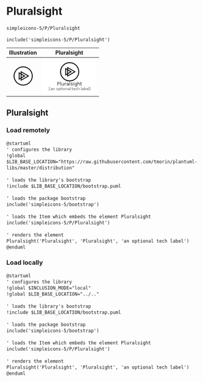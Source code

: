 # Pluralsight


```text
simpleicons-5/P/Pluralsight
```

```text
include('simpleicons-5/P/Pluralsight')
```



| Illustration | Pluralsight |
| :---: | :---: |
| ![illustration for Illustration](../../simpleicons-5/P/Pluralsight.png) | ![illustration for Pluralsight](../../simpleicons-5/P/Pluralsight.Local.png) |




## Pluralsight

### Load remotely
```plantuml
@startuml
' configures the library
!global $LIB_BASE_LOCATION="https://raw.githubusercontent.com/tmorin/plantuml-libs/master/distribution"

' loads the library's bootstrap
!include $LIB_BASE_LOCATION/bootstrap.puml

' loads the package bootstrap
include('simpleicons-5/bootstrap')

' loads the Item which embeds the element Pluralsight
include('simpleicons-5/P/Pluralsight')

' renders the element
Pluralsight('Pluralsight', 'Pluralsight', 'an optional tech label')
@enduml
```

### Load locally
```plantuml
@startuml
' configures the library
!global $INCLUSION_MODE="local"
!global $LIB_BASE_LOCATION="../.."

' loads the library's bootstrap
!include $LIB_BASE_LOCATION/bootstrap.puml

' loads the package bootstrap
include('simpleicons-5/bootstrap')

' loads the Item which embeds the element Pluralsight
include('simpleicons-5/P/Pluralsight')

' renders the element
Pluralsight('Pluralsight', 'Pluralsight', 'an optional tech label')
@enduml
```

